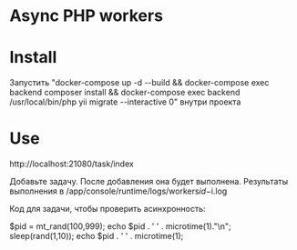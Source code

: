 # Async PHP workers

# Install
Запустить "docker-compose up -d --build && docker-compose exec backend composer install && docker-compose exec backend /usr/local/bin/php yii migrate --interactive 0" внутри проекта

# Use
http://localhost:21080/task/index

Добавьте задачу. После добавления она будет выполнена.
Результаты выполнения в /app/console/runtime/logs/workers$id-$i.log

Код для задачи, чтобы проверить асинхронность:

$pid = mt_rand(100,999); echo $pid . ' ' . microtime(1)."\n"; sleep(rand(1,10)); echo $pid . ' ' . microtime(1);
